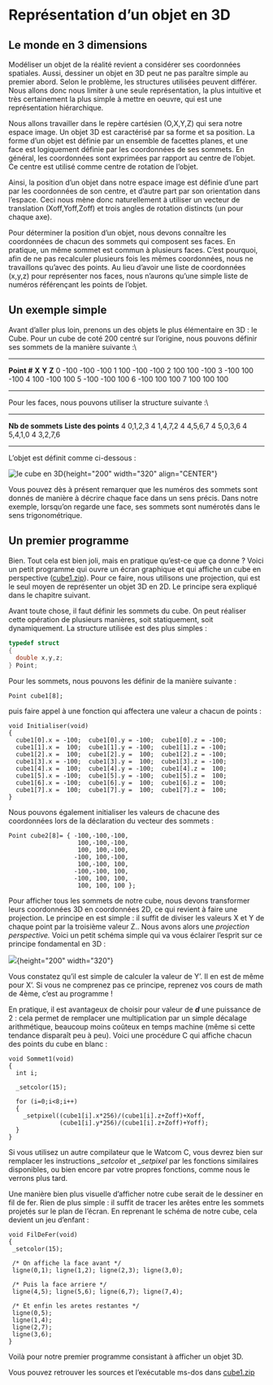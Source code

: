 # Représentation d’un objet en 3D

## Le monde en 3 dimensions

Modéliser un objet de la réalité revient a considérer ses coordonnées spatiales.
Aussi, dessiner un objet en 3D peut ne pas paraître simple au premier abord.
Selon le problème, les structures utilisées peuvent différer.
Nous allons donc nous limiter à une seule représentation, la plus intuitive et très certainement la plus simple à mettre en oeuvre, qui est une représentation hiérarchique.

Nous allons travailler dans le repère cartésien (O,X,Y,Z) qui sera notre espace image.
Un objet 3D est caractérisé par sa forme et sa position.
La forme d’un objet est définie par un ensemble de facettes planes, et une face est logiquement définie par les coordonnées de ses sommets.
En général, les coordonnées sont exprimées par rapport au centre de l’objet.
Ce centre est utilisé comme centre de rotation de l’objet.

Ainsi, la position d’un objet dans notre espace image est définie d’une part par les coordonnées de son centre, et d’autre part par son orientation dans l’espace.
Ceci nous mène donc naturellement à utiliser un vecteur de translation (Xoff,Yoff,Zoff) et trois angles de rotation distincts (un pour chaque axe).

Pour déterminer la position d’un objet, nous devons connaître les coordonnées de chacun des sommets qui composent ses faces.
En pratique, un même sommet est commun à plusieurs faces.
C’est pourquoi, afin de ne pas recalculer plusieurs fois les mêmes coordonnées, nous ne travaillons qu’avec des points.
Au lieu d’avoir une liste de coordonnées (x,y,z) pour représenter nos faces, nous n’aurons qu’une simple liste de numéros référençant les points de l’objet.

## Un exemple simple

Avant d’aller plus loin, prenons un des objets le plus élémentaire en 3D : le Cube.
Pour un cube de coté 200 centré sur l’origine, nous pouvons définir ses sommets de la manière suivante :\

  -------------- ------- ------- -------
  **Point \#**   **X**   **Y**   **Z**
  0              -100    -100    -100
  1              100     -100    -100
  2              100     100     -100
  3              -100    100     -100
  4              100     -100    100
  5              -100    -100    100
  6              -100    100     100
  7              100     100     100
  -------------- ------- ------- -------

Pour les faces, nous pouvons utiliser la structure suivante :\

  ------------------- ----------------------
  **Nb de sommets**   **Liste des points**
  4                   0,1,2,3
  4                   1,4,7,2
  4                   4,5,6,7
  4                   5,0,3,6
  4                   5,4,1,0
  4                   3,2,7,6
  ------------------- ----------------------

L’objet est définit comme ci-dessous :

![le cube en 3D](cube.gif){height="200" width="320" align="CENTER"}

Vous pouvez dès à présent remarquer que les numéros des sommets sont donnés de manière à décrire chaque face dans un sens précis.
Dans notre exemple, lorsqu’on regarde une face, ses sommets sont numérotés dans le sens trigonométrique.

## Un premier programme

Bien.
Tout cela est bien joli, mais en pratique qu’est-ce que ça donne ?
Voici un petit programme qui ouvre un écran graphique et qui affiche un cube en perspective ([cube1.zip](cube1.zip)).
Pour ce faire, nous utilisons une projection, qui est le seul moyen de représenter un objet 3D en 2D.
Le principe sera expliqué dans le chapitre suivant.

Avant toute chose, il faut définir les sommets du cube.
On peut réaliser cette opération de plusieurs manières, soit statiquement, soit dynamiquement.
La structure utilisée est des plus simples :

```C
typedef struct
{
  double x,y,z;
} Point;
```

Pour les sommets, nous pouvons les définir de la manière suivante :

    Point cube1[8];

puis faire appel à une fonction qui affectera une valeur a chacun de points :

    void Initialiser(void)
    {
      cube1[0].x = -100;  cube1[0].y = -100;  cube1[0].z = -100;
      cube1[1].x =  100;  cube1[1].y = -100;  cube1[1].z = -100;
      cube1[2].x =  100;  cube1[2].y =  100;  cube1[2].z = -100;
      cube1[3].x = -100;  cube1[3].y =  100;  cube1[3].z = -100;
      cube1[4].x =  100;  cube1[4].y = -100;  cube1[4].z =  100;
      cube1[5].x = -100;  cube1[5].y = -100;  cube1[5].z =  100;
      cube1[6].x = -100;  cube1[6].y =  100;  cube1[6].z =  100;
      cube1[7].x =  100;  cube1[7].y =  100;  cube1[7].z =  100;
    }

Nous pouvons également initialiser les valeurs de chacune des coordonnées lors de la déclaration du vecteur des sommets :

    Point cube2[8]= { -100,-100,-100,
                       100,-100,-100,
                       100, 100,-100,
                      -100, 100,-100,
                       100,-100, 100,
                      -100,-100, 100,
                      -100, 100, 100,
                       100, 100, 100 };

Pour afficher tous les sommets de notre cube, nous devons transformer leurs coordonnées 3D en coordonnées 2D, ce qui revient à faire une projection.
Le principe en est simple : il suffit de diviser les valeurs X et Y de chaque point par la troisième valeur Z..
Nous avons alors une *projection perspective.* Voici un petit schéma simple qui va vous éclairer l’esprit sur ce principe fondamental en 3D :

![](perspec.gif){height="200" width="320"}

Vous constatez qu’il est simple de calculer la valeur de Y’.
Il en est de même pour X’.
Si vous ne comprenez pas ce principe, reprenez vos cours de math de 4ème, c’est au programme !

En pratique, il est avantageux de choisir pour valeur de ***d*** une puissance de 2 : cela permet de remplacer une multiplication par un simple décalage arithmétique, beaucoup moins coûteux en temps machine (même si cette tendance disparaît peu à peu).
Voici une procédure C qui affiche chacun des points du cube en blanc :

    void Sommet1(void)
    {
      int i;

      _setcolor(15);

      for (i=0;i<8;i++)
      {
        _setpixel((cube1[i].x*256)/(cube1[i].z+Zoff)+Xoff,
                  (cube1[i].y*256)/(cube1[i].z+Zoff)+Yoff);
      }
    }

Si vous utilisez un autre compilateur que le Watcom C, vous devrez bien sur remplacer les instructions *\_setcolor* et \_*setpixel* par les fonctions similaires disponibles, ou bien encore par votre propres fonctions, comme nous le verrons plus tard.

Une manière bien plus visuelle d’afficher notre cube serait de le dessiner en fil de fer.
Rien de plus simple : il suffit de tracer les arêtes entre les sommets projetés sur le plan de l’écran.
En reprenant le schéma de notre cube, cela devient un jeu d’enfant :

    void FilDeFer(void)
    {
     _setcolor(15);

     /* On affiche la face avant */
     ligne(0,1); ligne(1,2); ligne(2,3); ligne(3,0);

     /* Puis la face arriere */
     ligne(4,5); ligne(5,6); ligne(6,7); ligne(7,4);

     /* Et enfin les aretes restantes */
     ligne(0,5);
     ligne(1,4);
     ligne(2,7);
     ligne(3,6);
    }

Voilà pour notre premier programme consistant à afficher un objet 3D.

Vous pouvez retrouver les sources et l’exécutable ms-dos dans [cube1.zip](cube1.c)


